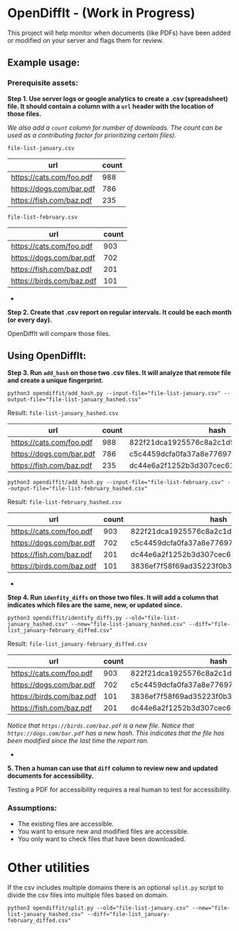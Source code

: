 # OpenDiffIt - (Work in Progress)

This project will help monitor when documents (like PDFs) have been added or modified on your server and flags them for review.


## Example usage:


### Prerequisite assets:

__Step 1. Use server logs or google analytics to create a .csv (spreadsheet) file. It should contain a column with a `url` header with the location of those files.__

_We also add a `count` column for number of downloads. The count can be used as a contributing factor for prioritizing certain files)._

`file-list-january.csv`

|url                        |count |
|---------------------------|------|
|https://cats.com/foo.pdf   |988   |
|https://dogs.com/bar.pdf   |786   |
|https://fish.com/baz.pdf   |235   |

`file-list-february.csv`

|url                        |count |
|---------------------------|------|
|https://cats.com/foo.pdf   |903   |
|https://dogs.com/bar.pdf   |702   |
|https://fish.com/baz.pdf   |201   |
|https://birds.com/baz.pdf  |101   |

-

__Step 2. Create that .csv report on regular intervals. It could be each month (or every day).__

OpenDiffIt will compare those files.


## Using OpenDiffIt:

__Step 3. Run `add_hash` on those two .csv files. It will analyze that remote file and create a unique fingerprint.__

```
python3 opendiffit/add_hash.py --input-file="file-list-january.csv" --output-file="file-list-january_hashed.csv"
```

Result: `file-list-january_hashed.csv`

|url                        |count | hash                                    |
|---------------------------|------|-----------------------------------------|
|https://cats.com/foo.pdf   |988   |822f21dca1925576c8a2c1d5eea470690356f800 |
|https://dogs.com/bar.pdf   |786   |c5c4459dcfa0fa37a8e77697fba5edc2c56zzzzz |
|https://fish.com/baz.pdf   |235   |dc44e6a2f1252b3d307cec61d142e3d77e5f53fx |


```
python3 opendiffit/add_hash.py --input-file="file-list-february.csv" --output-file="file-list-february_hashed.csv"
```

Result: `file-list-february_hashed.csv`

|url                        |count | hash                                    |
|---------------------------|------|-----------------------------------------|
|https://cats.com/foo.pdf   |903   |822f21dca1925576c8a2c1d5eea470690356f800 |
|https://dogs.com/bar.pdf   |702   |c5c4459dcfa0fa37a8e77697fba5edc2c5qqqqqq |
|https://fish.com/baz.pdf   |201   |dc44e6a2f1252b3d307cec61d142e3d77e5f53fx |
|https://birds.com/baz.pdf  |101   |3836ef7f58f69ad35223f0b3af21f5f154c2dab9 |

-

__Step 4. Run `idenfity_diffs` on those two files. It will add a column that indicates which files are the same, new, or updated since.__

```
python3 opendiffit/identify_diffs.py --old="file-list-january_hashed.csv" --new="file-list-january_hashed.csv" --diff="file-list_january-february_diffed.csv"
```

Result: `file-list_january-february_diffed.csv`

|url                        |count | hash                                    |diff    |
|---------------------------|------|-----------------------------------------|--------|
|https://cats.com/foo.pdf   |903   |822f21dca1925576c8a2c1d5eea470690356f800 |SAME    |
|https://dogs.com/bar.pdf   |702   |c5c4459dcfa0fa37a8e77697fba5edc2c5qqqqqq |UPDATED |
|https://birds.com/baz.pdf  |101   |3836ef7f58f69ad35223f0b3af21f5f154c2dab9 |NEW     |
|https://fish.com/baz.pdf   |201   |dc44e6a2f1252b3d307cec61d142e3d77e5f53fx |SAME    |

_Notice that `https://birds.com/baz.pdf` is a new file.  Notice that `https://dogs.com/bar.pdf` has a new hash. This indicates that the file has been modified since the last time the report ran._

-

__5. Then a human can use that `diff` column to review new and updated documents for accessibility.__

Testing a PDF for accessibility requires a real human to test for accessibility.

### Assumptions:

- The existing files are accessible.
- You want to ensure new and modified files are accessible.
- You only want to check files that have been downloaded.


# Other utilities

If the csv includes multiple domains there is an optional `split.py` script to divide the csv files into multiple files based on domain.

```
python3 opendiffit/split.py --old="file-list-january.csv" --new="file-list-january_hashed.csv" --diff="file-list_january-february_diffed.csv"
```